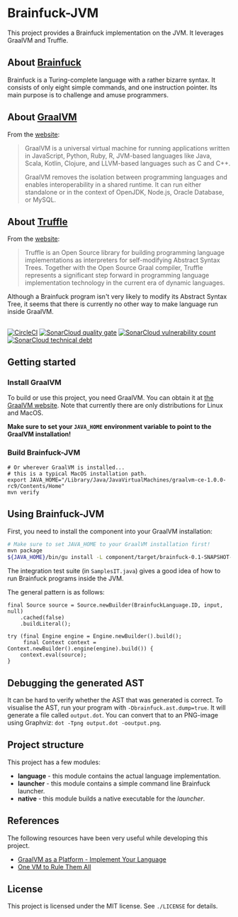 # Brainfuck-JVM
This project provides a Brainfuck implementation on the JVM.
It leverages GraalVM and Truffle.

## About [Brainfuck](https://en.wikipedia.org/wiki/Brainfuck)
Brainfuck is a Turing-complete language with a rather bizarre syntax.
It consists of only eight simple commands, and one instruction pointer.
Its main purpose is to challenge and amuse programmers.

## About [GraalVM](https://www.graalvm.org/)
From the [website](https://www.graalvm.org/):

> GraalVM is a universal virtual machine for running applications written in JavaScript, Python, Ruby, R, JVM-based languages like Java, Scala, Kotlin, Clojure, and LLVM-based languages such as C and C++. 
>
> GraalVM removes the isolation between programming languages and enables interoperability in a shared runtime. It can run either standalone or in the context of OpenJDK, Node.js, Oracle Database, or MySQL. 

## About [Truffle](https://github.com/oracle/graal/tree/master/truffle)
From the [website]():

> Truffle is an Open Source library for building programming language implementations as interpreters for self-modifying Abstract Syntax Trees. Together with the Open Source Graal compiler, Truffle represents a significant step forward in programming language implementation technology in the current era of dynamic languages.

Although a Brainfuck program isn't very likely to modify its Abstract Syntax Tree, it seems that there is currently no other way to make language run inside GraalVM.

## 
[![CircleCI](https://circleci.com/gh/mthmulders/brainfuck-jvm.svg?style=svg)](https://circleci.com/gh/mthmulders/brainfuck-jvm)
[![SonarCloud quality gate](https://sonarcloud.io/api/project_badges/measure?project=mthmulders_brainfuck-jvm&metric=alert_status)](https://sonarcloud.io/dashboard?id=mthmulders_brainfuck-jvm)
[![SonarCloud vulnerability count](https://sonarcloud.io/api/project_badges/measure?project=mthmulders_brainfuck-jvm&metric=vulnerabilities)](https://sonarcloud.io/dashboard?id=mthmulders_brainfuck-jvm)
[![SonarCloud technical debt](https://sonarcloud.io/api/project_badges/measure?project=mthmulders_brainfuck-jvm&metric=sqale_index)](https://sonarcloud.io/dashboard?id=mthmulders_brainfuck-jvm)

## Getting started

### Install GraalVM
To build or use this project, you need GraalVM.
You can obtain it at [the GraalVM website](https://www.graalvm.org/downloads/).
Note that currently there are only distributions for Linux and MacOS.

**Make sure to set your `JAVA_HOME` environment variable to point to the GraalVM installation!**

### Build Brainfuck-JVM

    # Or wherever GraalVM is installed...
    # this is a typical MacOS installation path.
    export JAVA_HOME="/Library/Java/JavaVirtualMachines/graalvm-ce-1.0.0-rc9/Contents/Home"
    mvn verify
    
## Using Brainfuck-JVM
First, you need to install the component into your GraalVM installation:
```sh
# Make sure to set JAVA_HOME to your GraalVM installation first!
mvn package
${JAVA_HOME}/bin/gu install -L component/target/brainfuck-0.1-SNAPSHOT-component.jar
```

The integration test suite (in `SamplesIT.java`) gives a good idea of how to run Brainfuck programs inside the JVM.

The general pattern is as follows:

    final Source source = Source.newBuilder(BrainfuckLanguage.ID, input, null)
        .cached(false)
        .buildLiteral();
    
    try (final Engine engine = Engine.newBuilder().build();
         final Context context = Context.newBuilder().engine(engine).build()) {
        context.eval(source);
    }

## Debugging the generated AST
It can be hard to verify whether the AST that was generated is correct.
To visualise the AST, run your program with `-Dbrainfuck.ast.dump=true`.
It will generate a file called `output.dot`.
You can convert that to an PNG-image using Graphviz: `dot -Tpng output.dot -ooutput.png`.

## Project structure
This project has a few modules:
* **language** - this module contains the actual language implementation.
* **launcher** - this module contains a simple command line Brainfuck launcher.
* **native** - this module builds a native executable for the _launcher_.

## References
The following resources have been very useful while developing this project.

* [GraalVM as a Platform - Implement Your Language](https://www.graalvm.org/docs/graalvm-as-a-platform/implement-language/)
* [One VM to Rule Them All](https://lafo.ssw.uni-linz.ac.at/pub/papers/2016_PLDI_Truffle.pdf)

## License
This project is licensed under the MIT license.
See `./LICENSE` for details.